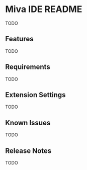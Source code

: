 # Miva IDE README

TODO

## Features

TODO

## Requirements

TODO

## Extension Settings

TODO

## Known Issues

TODO

## Release Notes

TODO